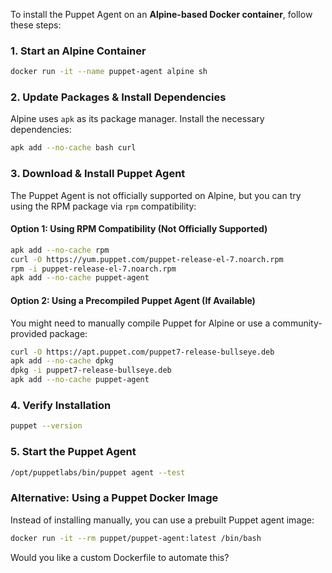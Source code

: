 To install the Puppet Agent on an **Alpine-based Docker container**, follow these steps:

### **1. Start an Alpine Container**
```sh
docker run -it --name puppet-agent alpine sh
```

### **2. Update Packages & Install Dependencies**
Alpine uses `apk` as its package manager. Install the necessary dependencies:
```sh
apk add --no-cache bash curl
```

### **3. Download & Install Puppet Agent**
The Puppet Agent is not officially supported on Alpine, but you can try using the RPM package via `rpm` compatibility:

#### **Option 1: Using RPM Compatibility (Not Officially Supported)**
```sh
apk add --no-cache rpm
curl -O https://yum.puppet.com/puppet-release-el-7.noarch.rpm
rpm -i puppet-release-el-7.noarch.rpm
apk add --no-cache puppet-agent
```

#### **Option 2: Using a Precompiled Puppet Agent (If Available)**
You might need to manually compile Puppet for Alpine or use a community-provided package:
```sh
curl -O https://apt.puppet.com/puppet7-release-bullseye.deb
apk add --no-cache dpkg
dpkg -i puppet7-release-bullseye.deb
apk add --no-cache puppet-agent
```

### **4. Verify Installation**
```sh
puppet --version
```

### **5. Start the Puppet Agent**
```sh
/opt/puppetlabs/bin/puppet agent --test
```

### **Alternative: Using a Puppet Docker Image**
Instead of installing manually, you can use a prebuilt Puppet agent image:
```sh
docker run -it --rm puppet/puppet-agent:latest /bin/bash
```

Would you like a custom Dockerfile to automate this?